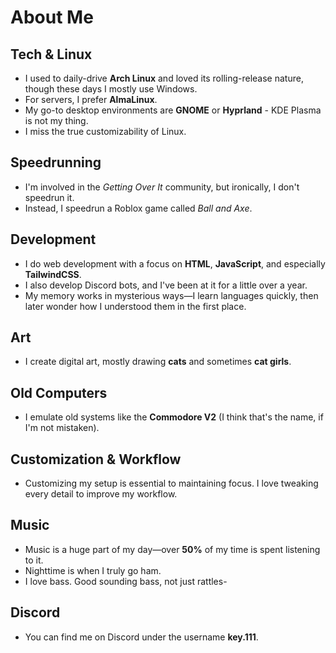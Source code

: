 # About Me

## Tech & Linux
- I used to daily-drive **Arch Linux** and loved its rolling-release nature, though these days I mostly use Windows.  
- For servers, I prefer **AlmaLinux**.  
- My go-to desktop environments are **GNOME** or **Hyprland** - KDE Plasma is not my thing.  
- I miss the true customizability of Linux.

## Speedrunning
- I'm involved in the *Getting Over It* community, but ironically, I don't speedrun it.  
- Instead, I speedrun a Roblox game called *Ball and Axe*.

## Development
- I do web development with a focus on **HTML**, **JavaScript**, and especially **TailwindCSS**.  
- I also develop Discord bots, and I've been at it for a little over a year.  
- My memory works in mysterious ways—I learn languages quickly, then later wonder how I understood them in the first place.

## Art
- I create digital art, mostly drawing **cats** and sometimes **cat girls**.

## Old Computers
- I emulate old systems like the **Commodore V2** (I think that's the name, if I'm not mistaken).

## Customization & Workflow
- Customizing my setup is essential to maintaining focus. I love tweaking every detail to improve my workflow.

## Music
- Music is a huge part of my day—over **50%** of my time is spent listening to it.  
- Nighttime is when I truly go ham.
- I love bass. Good sounding bass, not just rattles-

## Discord
- You can find me on Discord under the username **key.111**.
